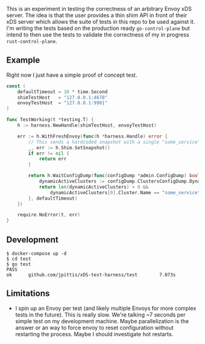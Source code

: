This is an experiment in testing the correctness of an arbitrary Envoy xDS server. The
idea is that the user provides a thin shim API in front of their xDS server which allows
the suite of tests in this repo to be used against it. I'm writing the tests based on the
production ready `go-control-plane` but intend to then use the tests to validate the
correctness of my in progress `rust-control-plane`.

## Example

Right now I just have a simple proof of concept test.

```go
const (
	defaultTimeout = 10 * time.Second
	shimTestHost   = "127.0.0.1:4678"
	envoyTestHost  = "127.0.0.1:9901"
)

func TestWorking(t *testing.T) {
	h := harness.NewHandle(shimTestHost, envoyTestHost)

	err := h.WithFreshEnvoy(func(h *harness.Handle) error {
		// This sends a hardcoded snapshot with a single "some_service" cluster.
		_, err := h.Shim.SetSnapshot()
		if err != nil {
			return err
		}

		return h.WaitConfigDump(func(configDump *admin.ConfigDump) bool {
			dynamicActiveClusters := configDump.ClustersConfigDump.DynamicActiveClusters
			return len(dynamicActiveClusters) > 0 &&
				dynamicActiveClusters[0].Cluster.Name == "some_service"
		}, defaultTimeout)
	})

	require.NoError(t, err)
}
```

## Development

```
$ docker-compose up -d
$ cd test
$ go test
PASS
ok      github.com/jpittis/xDS-test-harness/test        7.073s
```

## Limitations

- I spin up an Envoy per test (and likely multiple Envoys for more complex tests in the
  future). This is really slow. We're talking ~7 seconds per simple test on my development
  machine. Maybe parallelization is the answer or an way to force envoy to reset
  configuration without restarting the process. Maybe I should investigate hot restarts.
